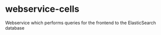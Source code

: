 # webservice-cells
Webservice which performs queries for the frontend to the ElasticSearch database
